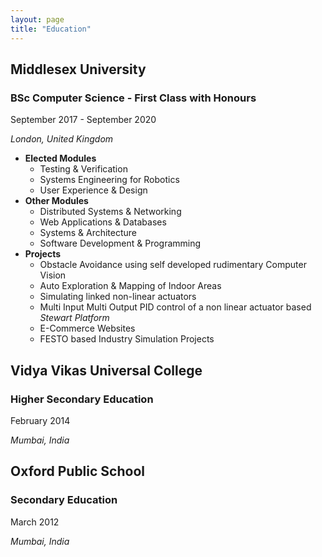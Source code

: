 ```yaml
---
layout: page
title: "Education"
---
```


## Middlesex University

### BSc Computer Science - First Class with Honours

September 2017 - September 2020

_London, United Kingdom_

- __Elected Modules__
    - Testing & Verification
    - Systems Engineering for Robotics
    - User Experience & Design
- __Other Modules__
    - Distributed Systems & Networking
    - Web Applications & Databases
    - Systems & Architecture
    - Software Development & Programming
- __Projects__
    - Obstacle Avoidance using self developed rudimentary Computer Vision
    - Auto Exploration & Mapping of Indoor Areas
    - Simulating linked non-linear actuators
    - Multi Input Multi Output PID control of a non linear actuator based _Stewart Platform_
    - E-Commerce Websites
    - FESTO based Industry Simulation Projects

## Vidya Vikas Universal College

### Higher Secondary Education

February 2014

_Mumbai, India_

## Oxford Public School

### Secondary Education

March 2012

_Mumbai, India_
